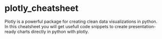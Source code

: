 # plotly_cheatsheet
 Plotly is a powerful package for creating clean data visualizations in python. In this cheatsheet you will get usefull code snippets to create presentation-ready charts directly in python with plotly.
